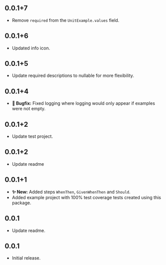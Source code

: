 ## 0.0.1+7

* Remove `required` from the `UnitExample.values` field.

## 0.0.1+6

* Updated info icon.

## 0.0.1+5

* Update required descriptions to nullable for more flexibility.

## 0.0.1+4

* **🐛️ Bugfix:** Fixed logging where logging would only appear if examples were not empty.

## 0.0.1+2

* Update test project.

## 0.0.1+2

* Update readme

## 0.0.1+1

* **✨ New:** Added steps `WhenThen`, `GivenWhenThen` and `Should`.
* Added example project with 100% test coverage tests created using this package.

## 0.0.1

* Update readme.

## 0.0.1

* Initial release.
